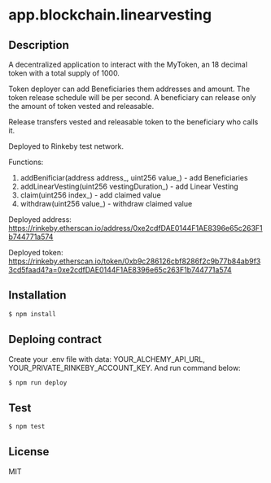 # app.blockchain.linearvesting

## Description
A decentralized application to interact with the MyToken, an 18 decimal token with a total supply of 1000.

Token deployer can add Beneficiaries them addresses and amount. The token release schedule will be per second. 
A beneficiary can release only the amount of token vested and releasable.

Release transfers vested and releasable token to the beneficiary who calls it.

Deployed to Rinkeby test network.

Functions:
1. addBenificiar(address address_, uint256 value_) - add Beneficiaries
2. addLinearVesting(uint256 vestingDuration_) - add Linear Vesting
3. claim(uint256 index_) - add claimed value
4. withdraw(uint256 value_) - withdraw claimed value

Deployed address: https://rinkeby.etherscan.io/address/0xe2cdfDAE0144F1AE8396e65c263F1b744771a574

Deployed token: https://rinkeby.etherscan.io/token/0xb9c286126cbf8286f2c9b77b84ab9f33cd5faad4?a=0xe2cdfDAE0144F1AE8396e65c263F1b744771a574

## Installation

```bash
$ npm install
```

## Deploing contract

Create your .env file with data: YOUR_ALCHEMY_API_URL, YOUR_PRIVATE_RINKEBY_ACCOUNT_KEY. And run command below:

```bash
$ npm run deploy
```

## Test

```bash
$ npm test
```

## License

MIT
